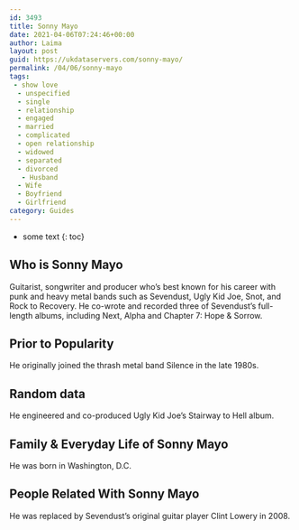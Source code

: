 ```yaml
---
id: 3493
title: Sonny Mayo
date: 2021-04-06T07:24:46+00:00
author: Laima
layout: post
guid: https://ukdataservers.com/sonny-mayo/
permalink: /04/06/sonny-mayo
tags:
 - show love
  - unspecified
  - single
  - relationship
  - engaged
  - married
  - complicated
  - open relationship
  - widowed
  - separated
  - divorced
   - Husband
  - Wife
  - Boyfriend
  - Girlfriend
category: Guides
---
```


* some text
{: toc}


## Who is Sonny Mayo
                  
                  
                  
Guitarist, songwriter and producer who&#8217;s best known for his career with punk and heavy metal bands such as Sevendust, Ugly Kid Joe, Snot, and Rock to Recovery. He co-wrote and recorded three of Sevendust&#8217;s full-length albums, including Next, Alpha and Chapter 7: Hope & Sorrow.
                  
              
            
              
            
                
                
                
## Prior to Popularity
                  
                  
                  
He originally joined the thrash metal band Silence in the late 1980s.
                  
              
            
              
            
                
                
                
## Random data
                  
                  
                  
He engineered and co-produced Ugly Kid Joe&#8217;s Stairway to Hell album.
                  
              
            
              
            
                
                
                
## Family & Everyday Life of Sonny Mayo
                  
                  
                  
He was born in Washington, D.C.
                  
              
            
              
            
                
                
                
## People Related With Sonny Mayo
                  
                  
                  
He was replaced by Sevendust&#8217;s original guitar player Clint Lowery in 2008.
                  
              
            
              
            
                
              
            
              
              
            
            
              
            
          
          
          